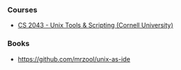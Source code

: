 ### Courses

- [CS 2043 - Unix Tools & Scripting (Cornell University)](http://www.cs.cornell.edu/courses/cs2043/2014sp/)

### Books

- https://github.com/mrzool/unix-as-ide
